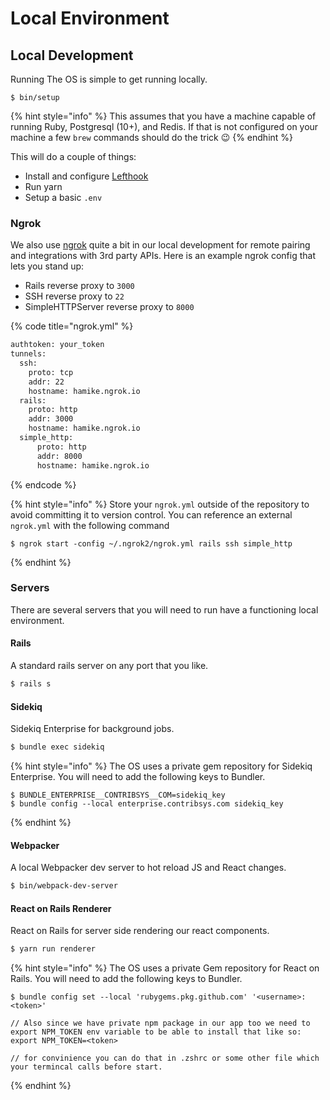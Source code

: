 # Local Environment

## Local Development

Running The OS is simple to get running locally.

```
$ bin/setup
```

{% hint style="info" %}
This assumes that you have a machine capable of running Ruby, Postgresql (10+), and Redis. If that is not configured on your machine a few `brew` commands should do the trick 😉
{% endhint %}

This will do a couple of things:

* Install and configure [Lefthook](https://github.com/evilmartians/lefthook)
* Run yarn
* Setup a basic `.env`

### Ngrok

We also use [ngrok](https://ngrok.com) quite a bit in our local development for remote pairing and integrations with 3rd party APIs. Here is an example ngrok config that lets you stand up:

* Rails reverse proxy to `3000`
* SSH reverse proxy to `22`
* SimpleHTTPServer reverse proxy to `8000`

{% code title="ngrok.yml" %}
```bash
authtoken: your_token
tunnels:
  ssh:
    proto: tcp
    addr: 22
    hostname: hamike.ngrok.io
  rails:
    proto: http
    addr: 3000
    hostname: hamike.ngrok.io
  simple_http:
      proto: http
      addr: 8000
      hostname: hamike.ngrok.io
```
{% endcode %}

{% hint style="info" %}
Store your `ngrok.yml` outside of the repository to avoid committing it to version control. You can reference an external `ngrok.yml` with the following command

```
$ ngrok start -config ~/.ngrok2/ngrok.yml rails ssh simple_http
```
{% endhint %}

### Servers

There are several servers that you will need to run have a functioning local environment.

#### Rails

A standard rails server on any port that you like.

```bash
$ rails s
```

#### Sidekiq

Sidekiq Enterprise for background jobs.

```bash
$ bundle exec sidekiq
```

{% hint style="info" %}
The OS uses a private gem repository for Sidekiq Enterprise. You will need to add the following keys to Bundler.

```
$ BUNDLE_ENTERPRISE__CONTRIBSYS__COM=sidekiq_key
$ bundle config --local enterprise.contribsys.com sidekiq_key
```
{% endhint %}

#### Webpacker

A local Webpacker dev server to hot reload JS and React changes.

```bash
$ bin/webpack-dev-server
```

#### React on Rails Renderer

React on Rails for server side rendering our react components.

```bash
$ yarn run renderer
```

{% hint style="info" %}
The OS uses a private Gem repository for React on Rails. You will need to add the following keys to Bundler.

```
$ bundle config set --local 'rubygems.pkg.github.com' '<username>:<token>'

// Also since we have private npm package in our app too we need to export NPM_TOKEN env variable to be able to install that like so:
export NPM_TOKEN=<token>

// for convinience you can do that in .zshrc or some other file which your termincal calls before start.
```
{% endhint %}
